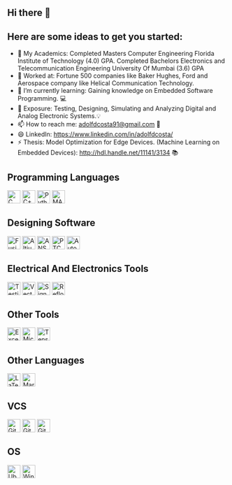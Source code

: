 ## Hi there 👋

## Here are some ideas to get you started:

- 👦 My Academics: Completed Masters Computer Engineering Florida Institute of Technology (4.0) GPA. Completed Bachelors Electronics and Telecommunication Engineering University Of Mumbai (3.6) GPA 
- 🔭 Worked at: Fortune 500 companies like Baker Hughes, Ford and Aerospace company like Helical Communication Technology.
- 🌱 I’m currently learning: Gaining knowledge on Embedded Software Programming.  💻
- 💬 Exposure: Testing, Designing, Simulating and Analyzing Digital and Analog Electronic Systems.💡
- 📫 How to reach me: adolfdcosta91@gmail.com 📩
- 😄 LinkedIn: https://www.linkedin.com/in/adolfdcosta/
- ⚡ Thesis: Model Optimization for Edge Devices. (Machine Learning on Embedded Devices):  http://hdl.handle.net/11141/3134 📚

## Programming Languages

<img height="30" alt="C" src="https://img.shields.io/badge/C%20-%23A8B9CC.svg?&style=for-the-badge&logo=c&logoColor=white"/> <img height="30" alt="C++" src="https://img.shields.io/badge/C++%20-%2300599C.svg?&style=for-the-badge&logo=c%2B%2B&ogoColor=white"/> 
<img height="30" alt="Python" src="https://img.shields.io/badge/python%20-%4214354C.svg?&style=for-the-badge&logo=python&logoColor=white"/> <img height="30" alt="MATLAB" src="https://img.shields.io/badge/Mathwork%20MATLAB%20-%230076A8.svg?&style=for-the-badge&logo=Mathworks&logoColor=white"/>

## Designing Software

<img height="30" alt="Fusion 360" src="https://img.shields.io/badge/Autodesk%20Fusion360%20-%230696D7.svg?&style=for-the-badge&logo=Autodesk&logoColor=white"/> <img height="30" alt="Altium Designer" src="https://img.shields.io/badge/Altium%20Designer%20-%23A5915F.svg?&style=for-the-badge&logo=Altium%20Designer&logoColor=white"/> <img height="30" alt="ANSYS" src="https://img.shields.io/badge/ANSYS%20HFSS-FF9900?style=for-the-badge&Color=white"/> <img height="30" alt="PTC" src="https://img.shields.io/badge/PTC%20Creo-5FB709?style=for-the-badge&logoColor=white"/> <img height="30" alt="Autocad" src="https://img.shields.io/badge/AutoCAD-F63440?style=for-the-badge&logoColor=white"/>

## Electrical And Electronics Tools
<img height="30" alt="Testing" src="https://img.shields.io/badge/Testing%20and%20Root%20Cause%20Analysis-0078D7?style=for-the-badge&logo=testing&logoColor=white"/>
<img height="30" alt="VectorNetworkAnalyzers" src="https://img.shields.io/badge/Vector%20Network%20Analyzers-FFBE00?style=for-the-badge&logo=WeightsAndBiases&logoColor=white"/>
<img height="30" alt="SignalGenerator" src="https://img.shields.io/badge/Signal%20Generator-2F3134?style=for-the-badge&logo=hyperledger&logoColor=white"/>
<img height="30" alt="Reflow" src="https://img.shields.io/badge/PCB%20Reflow%20and%20Soldering-7A1FA2?style=for-the-badge&logoColor=white"/>


## Other Tools
<img height="30" alt="Excel" src="https://img.shields.io/badge/Microsoft_Excel-217346?style=for-the-badge&logo=microsoft-excel&logoColor=white"/> <img height="30" alt="Microsoft_Office" src="https://img.shields.io/badge/Microsoft_Office-D83B01?style=for-the-badge&logo=microsoft-office&logoColor=white"/> <img height="30" alt="TensorFlow" src="https://img.shields.io/badge/TensorFlow-FF6F00?style=for-the-badge&logo=tensorflow&logoColor=white"/>

## Other Languages
<img height="30" alt="LaTeX" src="https://img.shields.io/badge/latex%20-%23008080.svg?&style=for-the-badge&logo=latex&logoColor=white"/> <img height="30" alt="Markdown" src="https://img.shields.io/badge/markdown-%23000000.svg?&style=for-the-badge&logo=markdown&logoColor=white"/>

## VCS
<img height="30" alt="Git" src="https://img.shields.io/badge/git%20-%23F05033.svg?&style=for-the-badge&logo=git&logoColor=white"/> <img height="30" alt="GitHub" src="https://img.shields.io/badge/github%20-%23121011.svg?&style=for-the-badge&logo=github&logoColor=white"/> 
<img height="30" alt="GitLab" src="https://img.shields.io/badge/gitlab%20-%23181717.svg?&style=for-the-badge&logo=gitlab&logoColor=white"/>

## OS
<img height="30" alt="Ubuntu" src="https://img.shields.io/badge/Ubuntu-E95420?style=for-the-badge&logo=ubuntu&logoColor=white" /> <img height="30" alt="Windows" src="https://img.shields.io/badge/Windows-%230078D6?style=for-the-badge&logo=windows&logoColor=white" />
